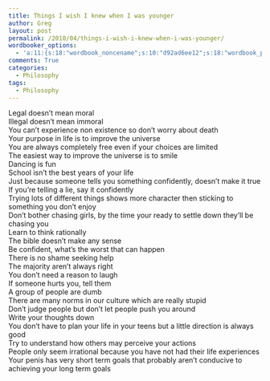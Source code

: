 ```yaml
---
title: Things I wish I knew when I was younger
author: Greg
layout: post
permalink: /2010/04/things-i-wish-i-knew-when-i-was-younger/
wordbooker_options:
  - 'a:11:{s:18:"wordbook_noncename";s:10:"d92ad6ee12";s:18:"wordbook_page_post";s:4:"-100";s:18:"wordbook_orandpage";s:1:"2";s:23:"wordbook_default_author";s:1:"2";s:23:"wordbook_extract_length";s:3:"256";s:19:"wordbook_actionlink";s:3:"300";s:26:"wordbooker_publish_default";s:2:"on";s:20:"wordbook_comment_get";s:2:"on";s:18:"wordbook_attribute";s:31:"Posted a new post on their blog";s:24:"wordbooker_status_update";s:2:"on";s:29:"wordbooker_status_update_text";s:35:": New blog post :  %title% - %link%";}'
comments: True
categories:
  - Philosophy
tags:
  - Philosophy
---
```

Legal doesn&#8217;t mean moral  
Illegal doesn&#8217;t mean immoral  
You can&#8217;t experience non existence so don&#8217;t worry about death  
Your purpose in life is to improve the universe  
You are always completely free even if your choices are limited  
The easiest way to improve the universe is to smile  
Dancing is fun  
School isn&#8217;t the best years of your life  
Just because someone tells you something confidently, doesn&#8217;t make it true  
If you&#8217;re telling a lie, say it confidently  
Trying lots of different things shows more character then sticking to something you don&#8217;t enjoy  
Don&#8217;t bother chasing girls, by the time your ready to settle down they&#8217;ll be chasing you  
Learn to think rationally  
The bible doesn&#8217;t make any sense  
Be confident, what&#8217;s the worst that can happen  
There is no shame seeking help  
The majority aren&#8217;t always right  
You don&#8217;t need a reason to laugh  
If someone hurts you, tell them  
A group of people are dumb  
There are many norms in our culture which are really stupid  
Don&#8217;t judge people but don&#8217;t let people push you around  
Write your thoughts down  
You don&#8217;t have to plan your life in your teens but a little direction is always good  
Try to understand how others may perceive your actions  
People only seem irrational because you have not had their life experiences  
Your penis has very short term goals that probably aren&#8217;t conducive to achieving your long term goals